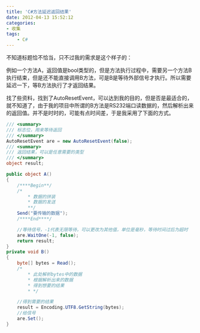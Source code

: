 ```yaml
---
title: 'C#方法延迟返回结果'
date: 2012-04-13 15:52:12
categories:
- 收集
tags:
    - C#
---
```


不知道标题恰不恰当，只不过我的需求是这个样子的：

例如一个方法A，返回值是bool类型的，但是方法执行过程中，需要另一个方法B执行结束，但是还不能直接调用B方法，可是B是等待外部信号才执行。所以需要延迟一下，等B方法执行了才返回结果。

找了些资料，找到了AutoResetEvent，可以达到我的目的，但是否是最适合的，就不知道了，由于我的项目中所谓的B方法是RS232端口读数据的，然后解析出来的返回值。并不是时时的，可能有点时间差，于是我采用了下面的方式。

~~~ csharp
/// <summary>
/// 标志位，用来等待返回
/// </summary>
AutoResetEvent are = new AutoResetEvent(false);
/// <summary>
/// 返回结果，可以是任意需要的类型
/// </summary>
object result;

public object A()
{
    /****Begin**/
    /*
        * 数据的拼装
        * 数据的发送
        **/
    Send("要传输的数据");
    /****End****/

    //等待信号，-1代表无限等待，可以更改为其他值，单位是毫秒，等待时间过后为超时
    are.WaitOne(-1, false);
    return result;
}
private void B()
{
    byte[] bytes = Read();
    /*
        * 此处解析bytes中的数据
        * 根据解析出来的数据
        * 得到想要的结果
        * */

    //得到需要的结果
    result = Encoding.UTF8.GetString(bytes);
    //给信号
    are.Set();
}
~~~